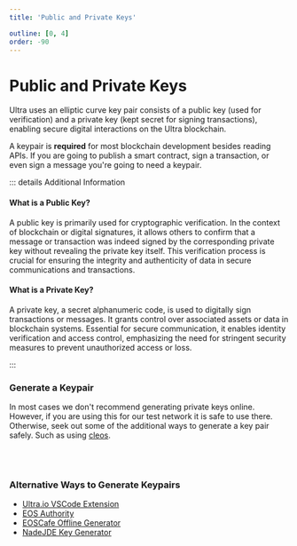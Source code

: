 ```yaml
---
title: 'Public and Private Keys'

outline: [0, 4]
order: -90
---
```


# Public and Private Keys

Ultra uses an elliptic curve key pair consists of a public key (used for verification) and a private key (kept secret for signing transactions), enabling secure digital interactions on the Ultra blockchain.

A keypair is **required** for most blockchain development besides reading APIs. If you are going to publish a smart contract, sign a transaction, or even sign a message you're going to need a keypair.

::: details Additional Information

#### What is a Public Key?

A public key is primarily used for cryptographic verification. In the context of blockchain or digital signatures, it allows others to confirm that a message or transaction was indeed signed by the corresponding private key without revealing the private key itself. This verification process is crucial for ensuring the integrity and authenticity of data in secure communications and transactions.

#### What is a Private Key?

A private key, a secret alphanumeric code, is used to digitally sign transactions or messages. It grants control over associated assets or data in blockchain systems. Essential for secure communication, it enables identity verification and access control, emphasizing the need for stringent security measures to prevent unauthorized access or loss.

:::

### Generate a Keypair

In most cases we don't recommend generating private keys online. However, if you are using this for our test network it is safe to use there. Otherwise, seek out some of the additional ways to generate a key pair safely. Such as using [cleos](../../blockchain/general/tools/cleos.md).

<KeyGenerator />
<br />
<br />

### Alternative Ways to Generate Keypairs

* [Ultra.io VSCode Extension](https://marketplace.visualstudio.com/items?itemName=ultraio.ultra-cpp)
* [EOS Authority](https://eosauthority.com/generate_eos_private_key)
* [EOSCafe Offline Generator](https://github.com/eoscafe/eos-key)
* [NadeJDE Key Generator](https://nadejde.github.io/eos-token-sale/)